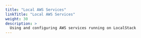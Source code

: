```yaml
---
title: "Local AWS Services"
linkTitle: "Local AWS Services"
weight: 30
description: >
  Using and configuring AWS services running on LocalStack
---
```

